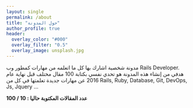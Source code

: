 ```yaml
---
layout: single
permalink: /about
title: "حول المدونة"
author_profile: true
header:
  overlay_color: "#000"
  overlay_filter: "0.5"
  overlay_image: unsplash.jpg
---
```


مدونة شخصية اشارك بها كل ما اتعلمه من مهارات كمطور وب Rails Developer.  
هدفي من إنشاء هذه المدونة هو تحدي نفسي بكتابة 100  مقال مختلف قبل نهاية عام 2016 عن مهارات جديدة تعلمتها في كل من  Rails, Ruby, Database, Git, DevOps, Js, Jquery ...  


**عدد المقالات المكتوبة حاليا : 10 / 100**